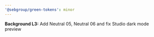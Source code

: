 ```yaml
---
'@sebgroup/green-tokens': minor
---
```


**Background L3:** Add Neutral 05, Neutral 06 and fix Studio dark mode preview

